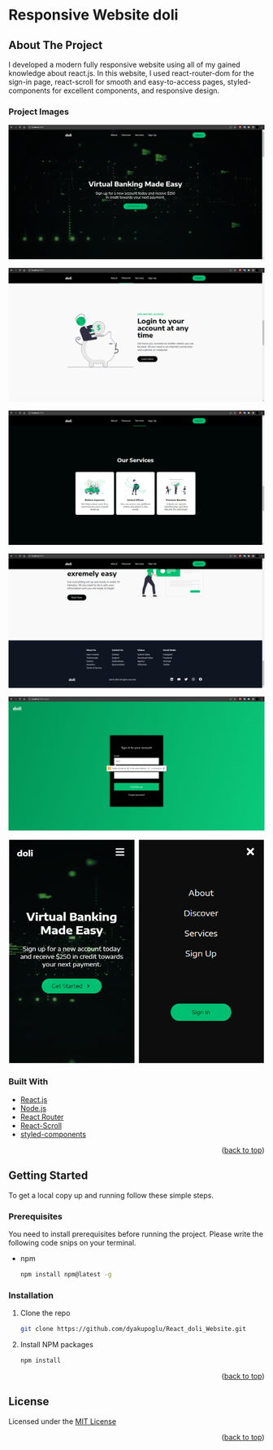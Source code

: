 
# Responsive Website doli
<!-- ABOUT THE PROJECT -->
## About The Project

I developed a modern fully responsive website using all of my gained knowledge about react.js. In this website, I used react-router-dom for the sign-in page, react-scroll for smooth and easy-to-access pages, styled-components for excellent components, and responsive design.

### Project Images

![react_doli_website](./Project_Images/react_doli_website_1.png)

![react_doli_website](./Project_Images/react_doli_website_2.png)

![react_doli_website](./Project_Images/react_doli_website_3.png)

![react_doli_website](./Project_Images/react_doli_website_4.png)

![react_doli_website](./Project_Images/react_doli_website_5.png)

![react_doli_website](./Project_Images/react_doli_website_6.png)

### Built With

* [React.js](https://reactjs.org/)
* [Node.js](https://nodejs.org/en/)
* [React Router](https://reactrouter.com/)
* [React-Scroll](https://www.npmjs.com/package/react-scroll)
* [styled-components](https://styled-components.com/)

<p align="right">(<a href="#top">back to top</a>)</p>

<!-- GETTING STARTED -->
## Getting Started

To get a local copy up and running follow these simple steps.

### Prerequisites

You need to install prerequisites before running the project. Please write the following code snips on your terminal.
* npm

  ```sh
  npm install npm@latest -g
  ```

### Installation

1. Clone the repo

   ```sh
   git clone https://github.com/dyakupoglu/React_doli_Website.git
   ```
2. Install NPM packages

   ```sh
   npm install
   ```

<p align="right">(<a href="#top">back to top</a>)</p>

## License

Licensed under the [MIT License](https://github.com/dyakupoglu/React_doli_Website/blob/main/LICENSE)

<p align="right">(<a href="#top">back to top</a>)</p>